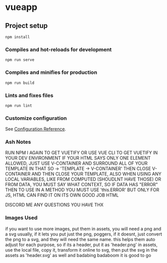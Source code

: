 # vueapp

## Project setup
```
npm install
```

### Compiles and hot-reloads for development
```
npm run serve
```

### Compiles and minifies for production
```
npm run build
```

### Lints and fixes files
```
npm run lint
```

### Customize configuration
See [Configuration Reference](https://cli.vuejs.org/config/).

### Ash Notes
RUN NPM I AGAIN TO GET VUETIFY OR USE VUE CLI TO GET VUETIFY IN YOUR DEV ENVIRONMENT
IF YOUR HTML SAYS ONLY ONE ELEMENT ALLOWED, JUST USE V-CONTAINER AND SURROUND ALL OF YOUR TEMPLATE IN THAT SO -> 'TEMPLATE -> V-CONTAINER' THEN CLOSE V-CONTAINER AND THEN CLOSE YOUR TEMPLATE,
ALSO WHEN USING ANY LOCAL VARIABLES, LIKE FROM COMPUTED (SHOUDLNT HAVE THOSE) OR FROM DATA, YOU MUST SAY WHAT CONTEXT, SO IF DATA HAS "ERROR" THEN TO USE IN A METHOD YOU MUST USE 'this.ERROR' BUT ONLY FOR JS, HTML CAN FIND IT ON ITS OWN GOOD JOB HTML

DISCORD ME ANY QUESTIONS YOU HAVE THX

### Images Used
if you want to use more images, put them in assets, you will need a png and a svg usually, if it lets you put just the png, poggers, if it doesnt, just convert the png to a svg, and they will need the same name. this helps them auto adjust for each purpose, so if its a header, put it as 'header.png' in assets, use the local file, copy it, transform it online to svg, then put the svg in the assets as 'header.svg' as well and badabing badaboom it is good to go


